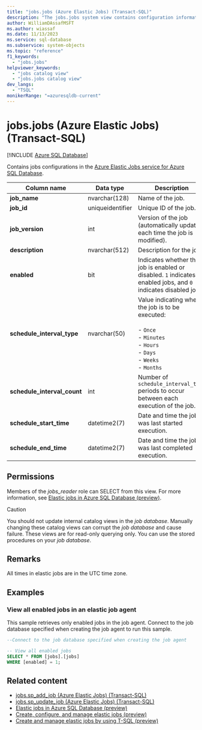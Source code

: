 ```yaml
---
title: "jobs.jobs (Azure Elastic Jobs) (Transact-SQL)"
description: "The jobs.jobs system view contains configuration information about Azure Elastic jobs."
author: WilliamDAssafMSFT
ms.author: wiassaf
ms.date: 11/13/2023
ms.service: sql-database
ms.subservice: system-objects
ms.topic: "reference"
f1_keywords:
  - "jobs.jobs"
helpviewer_keywords:
  - "jobs catalog view"
  - "jobs.jobs catalog view"
dev_langs:
  - "TSQL"
monikerRange: "=azuresqldb-current"
---
```

# jobs.jobs (Azure Elastic Jobs) (Transact-SQL)

[!INCLUDE [Azure SQL Database](../../includes/applies-to-version/asdb.md)]

Contains jobs configurations in the [Azure Elastic Jobs service for Azure SQL Database](/azure/azure-sql/database/elastic-jobs-overview?view=azuresql-db&preserve-view=true).

|Column name | Data type |Description|
|------|------|-------|
|**job_name** | nvarchar(128) | Name of the job.|
|**job_id**| uniqueidentifier | Unique ID of the job.|
|**job_version** |int | Version of the job (automatically updated each time the job is modified).|
|**description** |nvarchar(512)| Description for the job. |
|**enabled** | bit | Indicates whether the job is enabled or disabled. `1` indicates enabled jobs, and `0` indicates disabled jobs.|
|**schedule_interval_type**|nvarchar(50) | Value indicating when the job is to be executed:<br /><br /> - `Once`<br />- `Minutes`<br />- `Hours`<br />- `Days`<br />- `Weeks`<br />- `Months` |
|**schedule_interval_count**|int| Number of `schedule_interval_type` periods to occur between each execution of the job.|
|**schedule_start_time**|datetime2(7)| Date and time the job was last started execution.|
|**schedule_end_time**|datetime2(7)| Date and time the job was last completed execution.|

## Permissions

Members of the *jobs_reader* role can SELECT from this view. For more information, see [Elastic jobs in Azure SQL Database (preview)](/azure/azure-sql/database/elastic-jobs-overview?view=azuresql-db&preserve-view=true#elastic-job-database-permissions).

> [!CAUTION]
> You should not update internal catalog views in the *job database*. Manually changing these catalog views can corrupt the *job database* and cause failure. These views are for read-only querying only. You can use the stored procedures on your *job database*.

## Remarks

All times in elastic jobs are in the UTC time zone.

## Examples

### View all enabled jobs in an elastic job agent

This sample retrieves only enabled jobs in the job agent. Connect to the job database specified when creating the job agent to run this sample.

```sql
--Connect to the job database specified when creating the job agent

-- View all enabled jobs
SELECT * FROM [jobs].[jobs]
WHERE [enabled] = 1;
```

## Related content

- [jobs.sp_add_job (Azure Elastic Jobs) (Transact-SQL)](../system-stored-procedures/sp-add-job-elastic-jobs-transact-sql.md)
- [jobs.sp_update_job (Azure Elastic Jobs) (Transact-SQL)](../system-stored-procedures/sp-update-job-elastic-jobs-transact-sql.md)
- [Elastic jobs in Azure SQL Database (preview)](/azure/azure-sql/database/elastic-jobs-overview?view=azuresql-db&preserve-view=true)
- [Create, configure, and manage elastic jobs (preview)](/azure/azure-sql/database/elastic-jobs-tutorial?view=azuresql-db&preserve-view=true)
- [Create and manage elastic jobs by using T-SQL (preview)](/azure/azure-sql/database/elastic-jobs-tsql-create-manage?view=azuresql-db&preserve-view=true)

